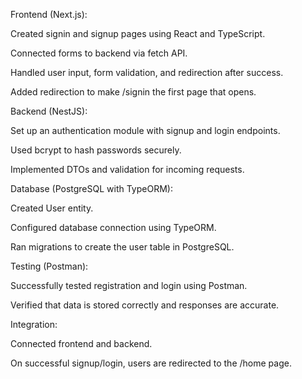 Frontend (Next.js):

Created signin and signup pages using React and TypeScript.

Connected forms to backend via fetch API.

Handled user input, form validation, and redirection after success.

Added redirection to make /signin the first page that opens.

Backend (NestJS):

Set up an authentication module with signup and login endpoints.

Used bcrypt to hash passwords securely.

Implemented DTOs and validation for incoming requests.

Database (PostgreSQL with TypeORM):

Created User entity.

Configured database connection using TypeORM.

Ran migrations to create the user table in PostgreSQL.

Testing (Postman):

Successfully tested registration and login using Postman.

Verified that data is stored correctly and responses are accurate.

Integration:

Connected frontend and backend.

On successful signup/login, users are redirected to the /home page.
